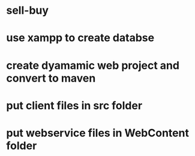 # sell-buy
# use xampp to create databse
# create dyamamic web project and convert to maven
# put client files in src folder
# put webservice files in WebContent folder
